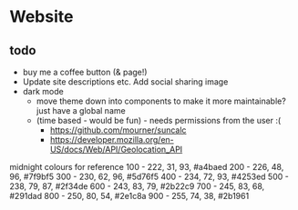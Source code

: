 # Website

## todo

* buy me a coffee button (& page!)
* Update site descriptions etc. Add social sharing image
* dark mode
    - move theme down into components to make it more maintainable? just have a global name
    - (time based - would be fun) - needs permissions from the user :(
        - https://github.com/mourner/suncalc
        - https://developer.mozilla.org/en-US/docs/Web/API/Geolocation_API


midnight colours for reference
100 - 222, 31, 93, #a4baed
200 - 226, 48, 96, #7f9bf5
300 - 230, 62, 96, #5d76f5
400 - 234, 72, 93, #4253ed
500 - 238, 79, 87, #2f34de
600 - 243, 83, 79, #2b22c9
700 - 245, 83, 68, #291dad
800 - 250, 80, 54, #2e1c8a
900 - 255, 74, 38, #2b1961
